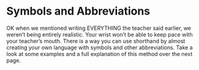 # Symbols and Abbreviations

OK when we mentioned writing EVERYTHING the teacher said earlier, we weren’t being entirely realistic. Your wrist won’t be able to keep pace with your teacher’s mouth. There is a way you can use shorthand by almost creating your own language with symbols and other abbreviations. Take a look at some examples and a full explanation of this method over the next page.

